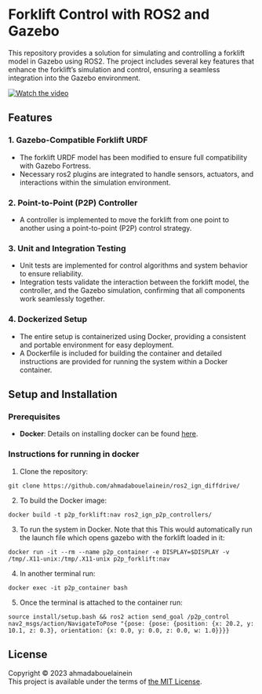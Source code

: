 # Forklift Control with ROS2 and Gazebo

This repository provides a solution for simulating and controlling a forklift model in Gazebo using ROS2. The project includes several key features that enhance the forklift’s simulation and control, ensuring a seamless integration into the Gazebo environment.


[![Watch the video](https://i.sstatic.net/Vp2cE.png)](forklift_demo.webm.mov)
## Features

### 1. **Gazebo-Compatible Forklift URDF**
   - The forklift URDF model has been modified to ensure full compatibility with Gazebo Fortress.
   - Necessary ros2 plugins are integrated to handle sensors, actuators, and interactions within the simulation environment.


### 2. **Point-to-Point (P2P) Controller**
   - A controller is implemented to move the forklift from one point to another using a point-to-point (P2P) control strategy.

### 3. **Unit and Integration Testing**
   - Unit tests are implemented for control algorithms and system behavior to ensure reliability.
   - Integration tests validate the interaction between the forklift model, the controller, and the Gazebo simulation, confirming that all components work seamlessly together.

### 4. **Dockerized Setup**
   - The entire setup is containerized using Docker, providing a consistent and portable environment for easy deployment.
   - A Dockerfile is included for building the container and detailed instructions are provided for running the system within a Docker container.

## Setup and Installation

### Prerequisites
- **Docker**: Details on installing docker can be found [here](https://docs.docker.com/engine/install/).


### Instructions for running in docker

1. Clone the repository:
   
   
```
git clone https://github.com/ahmadabouelainein/ros2_ign_diffdrive/
```

2. To build the Docker image:
    
```
docker build -t p2p_forklift:nav ros2_ign_p2p_controllers/
```

3. To run the system in Docker. Note that this This would automatically run the launch file which opens gazebo with the forklift loaded in it:
    
```
docker run -it --rm --name p2p_container -e DISPLAY=$DISPLAY -v /tmp/.X11-unix:/tmp/.X11-unix p2p_forklift:nav
```

   
4. In another terminal run:
    
```
docker exec -it p2p_container bash
```

5. Once the terminal is attached to the container run:
    
```
source install/setup.bash && ros2 action send_goal /p2p_control nav2_msgs/action/NavigateToPose "{pose: {pose: {position: {x: 20.2, y: 10.1, z: 0.3}, orientation: {x: 0.0, y: 0.0, z: 0.0, w: 1.0}}}}
```

## License

Copyright © 2023 ahmadabouelainein \
This project is available under the terms of [the MIT License](LICENSE).
